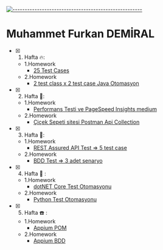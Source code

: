 [![-----------------------------------------------------](
https://raw.githubusercontent.com/andreasbm/readme/master/assets/lines/aqua.png)](https://github.com/muhammetfurkandemiral?tab=repositories)

# Muhammet Furkan DEMİRAL

- [x] 1. Hafta 🔥:
  - 1.Homework
    - [25 Test Cases](https://docs.google.com/spreadsheets/d/1KDHxvW4Bp0P9m3kOkcQL3ZdPuRVwSjeIwYujntQe1-0/edit?usp=sharing)
  - 2.Homework
     - [2 test class x 2 test case Java Otomasyon](https://github.com/ciceksepetibootcamp/MFurkanDemiral_Homeworks/tree/main/Week%201) 
      
- [x] 2. Hafta 🎉:
   - 1.Homework
      - [Performans Testi ve PageSpeed Insights medium](https://medium.com/@muhammetfurkandemiral/performans-testi-nedir-pagespeed-verileri-nas%C4%B1l-yorumlan%C4%B1r-904f6d7cf3c)
   - 2.Homework
      - [Çiçek Sepeti sitesi Postman Api Collection](https://github.com/ciceksepetibootcamp/MFurkanDemiral_Homeworks/blob/main/Week%202/ciceksepeti.com.postman_collection.json) 
      
- [x] 3. Hafta 🚀:
   - 1.Homework
      - [REST Assured API Test => 5 test case](https://github.com/ciceksepetibootcamp/MFurkanDemiral_Homeworks/tree/main/Week%203/RestAssuredDemo)
   - 2.Homework
      - [BDD Test => 3 adet senaryo](https://github.com/ciceksepetibootcamp/MFurkanDemiral_Homeworks/tree/main/Week%203/CSWeb-BDD1)
      
- [x] 4. Hafta 🦸 :
   - 1.Homework
      - [dotNET Core Test Otomasyonu](https://github.com/ciceksepetibootcamp/MFurkanDemiral_Homeworks/tree/main/Week%204/Webtekno-dotNET)
   - 2.Homework
      - [Python Test Otomasyonu](https://github.com/ciceksepetibootcamp/MFurkanDemiral_Homeworks/tree/main/Week%204/PyTestWeb)

- [x] 5. Hafta ☎️ :
   - 1.Homework
      - [Appium POM](https://github.com/ciceksepetibootcamp/MFurkanDemiral_Homeworks/tree/main/Week%205/AppiumPOM)
   - 2.Homework
      - [Appium BDD](https://github.com/ciceksepetibootcamp/MFurkanDemiral_Homeworks/tree/main/Week%205/AppiumBDD)
